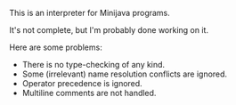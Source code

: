This is an interpreter for Minijava programs.

It's not complete, but I'm probably done working on it.

Here are some problems:
* There is no type-checking of any kind.
* Some (irrelevant) name resolution conflicts are ignored.
* Operator precedence is ignored.
* Multiline comments are not handled.
